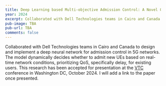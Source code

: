 ```yaml
---
title: Deep Learning based Multi-objective Admission Control: A Novel O-RAN Compliant Approach
year: 2024
excerpt: Collaborated with Dell Technologies teams in Cairo and Canada to design and implement a deep neural network for admission control in 5G networks. The model dynamically decides whether to admit new UEs based on real-time network conditions, prioritizing QoS, specifically delay, for existing users. This research has been accepted for presentation at the VTC conference in Washington DC, October 2024. I will add a link to the paper once presented.
pub-image: TBA
pub-url: TBA
comments: false
---
```

Collaborated with Dell Technologies teams in Cairo and Canada to design and implement a deep neural network for admission control in 5G networks. The model dynamically decides whether to admit new UEs based on real-time network conditions, prioritizing QoS, specifically delay, for existing users. This research has been accepted for presentation at the [VTC](https://events.vtsociety.org/vtc2024-fall/) conference in Washington DC, October 2024. I will add a link to the paper once presented.

